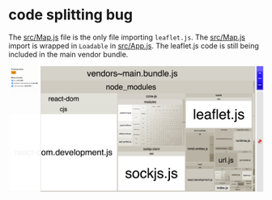# code splitting bug

The [src/Map.js](src/Map.js) file is the only file importing `leaflet.js`. The [src/Map.js](src/Map.js) import is wrapped in `Loadable` in [src/App.js](src/App.js).
The leaflet.js code is still being included in the main vendor bundle.

![screenshot](docs/screenshot.png)
